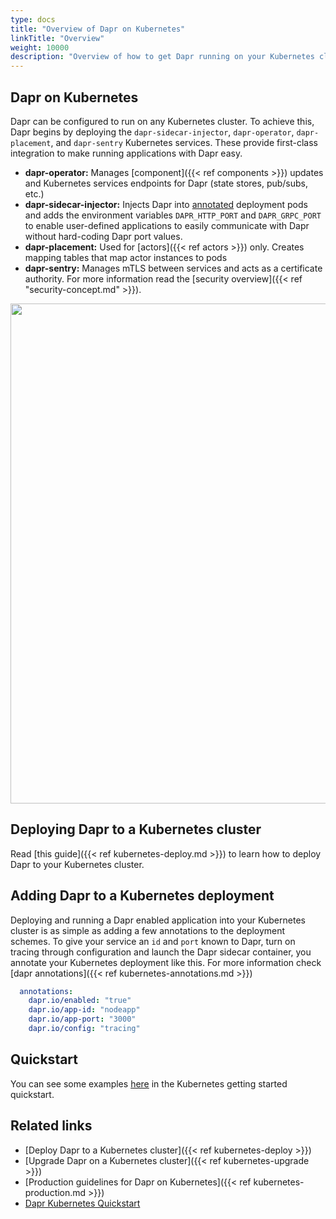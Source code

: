 ```yaml
---
type: docs
title: "Overview of Dapr on Kubernetes"
linkTitle: "Overview"
weight: 10000
description: "Overview of how to get Dapr running on your Kubernetes cluster"
---
```


## Dapr on Kubernetes

Dapr can be configured to run on any Kubernetes cluster. To achieve this, Dapr begins by deploying the `dapr-sidecar-injector`, `dapr-operator`, `dapr-placement`, and `dapr-sentry` Kubernetes services. These provide first-class integration to make running applications with Dapr easy.
- **dapr-operator:** Manages [component]({{< ref components >}}) updates and Kubernetes services endpoints for Dapr (state stores, pub/subs, etc.)
- **dapr-sidecar-injector:** Injects Dapr into [annotated](#adding-dapr-to-a-kubernetes-deployment) deployment pods and adds the environment variables `DAPR_HTTP_PORT` and `DAPR_GRPC_PORT` to enable user-defined applications to easily communicate with Dapr without hard-coding Dapr port values.
- **dapr-placement:** Used for [actors]({{< ref actors >}}) only. Creates mapping tables that map actor instances to pods
- **dapr-sentry:** Manages mTLS between services and acts as a certificate authority. For more information read the [security overview]({{< ref "security-concept.md" >}}).

<img src="/images/overview_kubernetes.png" width=800>

## Deploying Dapr to a Kubernetes cluster

Read [this guide]({{< ref kubernetes-deploy.md >}}) to learn how to deploy Dapr to your Kubernetes cluster.

## Adding Dapr to a Kubernetes deployment

Deploying and running a Dapr enabled application into your Kubernetes cluster is as simple as adding a few annotations to the deployment schemes. To give your service an `id` and `port` known to Dapr, turn on tracing through configuration and launch the Dapr sidecar container, you annotate your Kubernetes deployment like this. For more information check  [dapr annotations]({{< ref kubernetes-annotations.md >}})

```yml
  annotations:
    dapr.io/enabled: "true"
    dapr.io/app-id: "nodeapp"
    dapr.io/app-port: "3000"
    dapr.io/config: "tracing"
```

## Quickstart

You can see some examples [here](https://github.com/dapr/quickstarts/tree/master/hello-kubernetes) in the Kubernetes getting started quickstart.

## Related links

- [Deploy Dapr to a Kubernetes cluster]({{< ref kubernetes-deploy >}})
- [Upgrade Dapr on a Kubernetes cluster]({{< ref kubernetes-upgrade >}})
- [Production guidelines for Dapr on Kubernetes]({{< ref kubernetes-production.md >}})
- [Dapr Kubernetes Quickstart](https://github.com/dapr/quickstarts/tree/master/hello-kubernetes)
